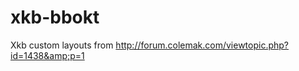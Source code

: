 xkb-bbokt
=========

Xkb custom layouts from http://forum.colemak.com/viewtopic.php?id=1438&amp;p=1
